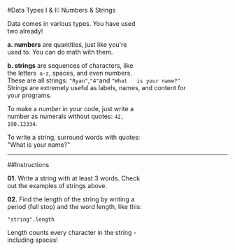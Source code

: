 #Data Types I & II: Numbers & Strings

Data comes in various types. You have used  
two already!

**a. numbers** are quantities, just like you're  
used to. You can do math with them.

**b. strings** are sequences of characters, like  
the letters` a-z`, spaces, and even numbers.   
These are all strings: `"Ryan"`,` "4" `and `"What   is your name?"`   
Strings are extremely useful as labels, names, and content for   
your programs.

To make a *number* in your code, just write a  
number as numerals without quotes: `42, `  
`190.12334`.

To write a string, surround words with quotes:  
"What is your name?"
***
##Instructions

**01.**  Write a string with at least 3 words. Check   
out the examples of strings above.

**02.** Find the length of the string by writing a   
period (full stop) and the word length, like 
this:

`"string".length`

Length counts every character in the string -  
including spaces!

